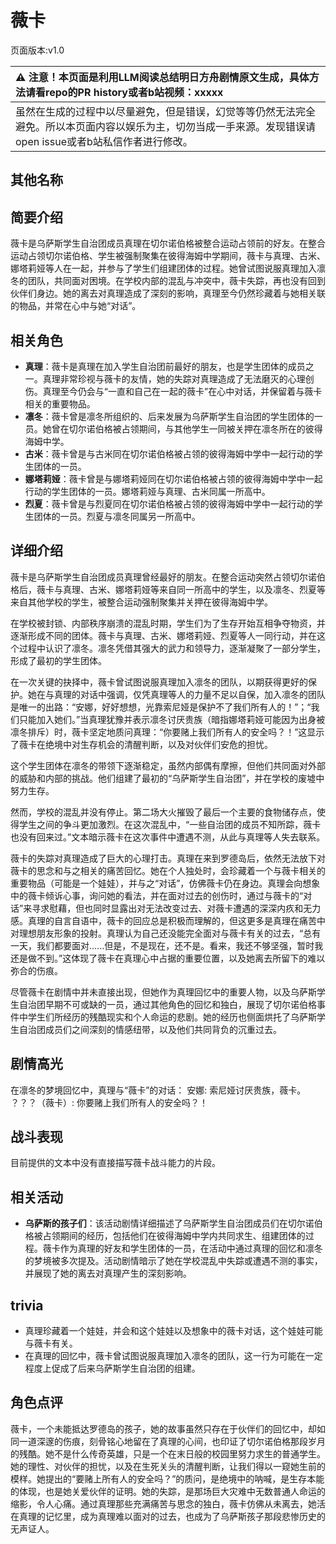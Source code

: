 # 薇卡
页面版本:v1.0
 

| :warning: 注意！本页面是利用LLM阅读总结明日方舟剧情原文生成，具体方法请看repo的PR history或者b站视频：xxxxx           |
|:----------------------------|
| 虽然在生成的过程中以尽量避免，但是错误，幻觉等等仍然无法完全避免。所以本页面内容以娱乐为主，切勿当成一手来源。发现错误请open issue或者b站私信作者进行修改。|



## 其他名称

## 简要介绍
薇卡是乌萨斯学生自治团成员真理在切尔诺伯格被整合运动占领前的好友。在整合运动占领切尔诺伯格、学生被强制聚集在彼得海姆中学期间，薇卡与真理、古米、娜塔莉娅等人在一起，并参与了学生们组建团体的过程。她曾试图说服真理加入凛冬的团队，共同面对困境。在学校内部的混乱与冲突中，薇卡失踪，再也没有回到伙伴们身边。她的离去对真理造成了深刻的影响，真理至今仍然珍藏着与她相关联的物品，并常在心中与她“对话”。
## 相关角色
-   **真理**：薇卡是真理在加入学生自治团前最好的朋友，也是学生团体的成员之一。真理非常珍视与薇卡的友情，她的失踪对真理造成了无法磨灭的心理创伤。真理至今仍会与“一直和自己在一起的薇卡”在心中对话，并保留着与薇卡相关的重要物品。
-   **凛冬**：薇卡曾是凛冬所组织的、后来发展为乌萨斯学生自治团的学生团体的一员。她曾在切尔诺伯格被占领期间，与其他学生一同被关押在凛冬所在的彼得海姆中学。
-   **古米**：薇卡曾是与古米同在切尔诺伯格被占领的彼得海姆中学中一起行动的学生团体的一员。
-   **娜塔莉娅**：薇卡曾是与娜塔莉娅同在切尔诺伯格被占领的彼得海姆中学中一起行动的学生团体的一员。娜塔莉娅与真理、古米同属一所高中。
-   **烈夏**：薇卡曾是与烈夏同在切尔诺伯格被占领的彼得海姆中学中一起行动的学生团体的一员。烈夏与凛冬同属另一所高中。
## 详细介绍
薇卡是乌萨斯学生自治团成员真理曾经最好的朋友。在整合运动突然占领切尔诺伯格后，薇卡与真理、古米、娜塔莉娅等来自同一所高中的学生，以及凛冬、烈夏等来自其他学校的学生，被整合运动强制聚集并关押在彼得海姆中学。

在学校被封锁、内部秩序崩溃的混乱时期，学生们为了生存开始互相争夺物资，并逐渐形成不同的团体。薇卡与真理、古米、娜塔莉娅、烈夏等人一同行动，并在这个过程中认识了凛冬。凛冬凭借其强大的武力和领导力，逐渐凝聚了一部分学生，形成了最初的学生团体。

在一次关键的抉择中，薇卡曾试图说服真理加入凛冬的团队，以期获得更好的保护。她在与真理的对话中强调，仅凭真理等人的力量不足以自保，加入凛冬的团队是唯一的出路：“安娜，好好想想，光靠索尼娅是保护不了我们所有人的！”；“我们只能加入她们。”当真理犹豫并表示凛冬讨厌贵族（暗指娜塔莉娅可能因为出身被凛冬排斥）时，薇卡坚定地质问真理：“你要赌上我们所有人的安全吗？！”这显示了薇卡在绝境中对生存机会的清醒判断，以及对伙伴们安危的担忧。

这个学生团体在凛冬的带领下逐渐稳定，虽然内部偶有摩擦，但他们共同面对外部的威胁和内部的挑战。他们组建了最初的“乌萨斯学生自治团”，并在学校的废墟中努力生存。

然而，学校的混乱并没有停止。第二场大火摧毁了最后一个主要的食物储存点，使得学生之间的争斗更加激烈。在这次混乱中，“一些自治团的成员不知所踪，薇卡也没有回来过。”文本暗示薇卡在这次事件中遭遇不测，从此与真理等人失去联系。

薇卡的失踪对真理造成了巨大的心理打击。真理在来到罗德岛后，依然无法放下对薇卡的思念和与之相关的痛苦回忆。她在个人独处时，会珍藏着一个与薇卡相关的重要物品（可能是一个娃娃），并与之“对话”，仿佛薇卡仍在身边。真理会向想象中的薇卡倾诉心事，询问她的看法，并在面对过去的创伤时，通过与薇卡的“对话”来寻求慰藉，但也同时显露出对无法改变过去、对薇卡遭遇的深深内疚和无力感。真理的自言自语中，薇卡的回应总是积极而理解的，但这更多是真理在痛苦中对理想朋友形象的投射。真理认为自己还没能完全面对与薇卡有关的过去，“总有一天，我们都要面对......但是，不是现在，还不是。看来，我还不够坚强，暂时我还是做不到。”这体现了薇卡在真理心中占据的重要位置，以及她离去所留下的难以弥合的伤痕。

尽管薇卡在剧情中并未直接出现，但她作为真理回忆中的重要人物，以及乌萨斯学生自治团早期不可或缺的一员，通过其他角色的回忆和独白，展现了切尔诺伯格事件中学生们所经历的残酷现实和个人命运的悲剧。她的经历也侧面烘托了乌萨斯学生自治团成员们之间深刻的情感纽带，以及他们共同背负的沉重过去。
## 剧情高光
在凛冬的梦境回忆中，真理与“薇卡”的对话：
安娜: 索尼娅讨厌贵族，薇卡。
？？？（薇卡）: 你要赌上我们所有人的安全吗？！
## 战斗表现
目前提供的文本中没有直接描写薇卡战斗能力的片段。
## 相关活动
-   **乌萨斯的孩子们**：该活动剧情详细描述了乌萨斯学生自治团成员们在切尔诺伯格被占领期间的经历，包括他们在彼得海姆中学内共同求生、组建团体的过程。薇卡作为真理的好友和学生团体的一员，在活动中通过真理的回忆和凛冬的梦境被多次提及。活动剧情暗示了她在学校混乱中失踪或遭遇不测的事实，并展现了她的离去对真理产生的深刻影响。
## trivia
- 真理珍藏着一个娃娃，并会和这个娃娃以及想象中的薇卡对话，这个娃娃可能与薇卡有关。
- 在真理的回忆中，薇卡曾试图说服真理加入凛冬的团队，这一行为可能在一定程度上促成了后来乌萨斯学生自治团的组建。
## 角色点评
薇卡，一个未能抵达罗德岛的孩子，她的故事虽然只存在于伙伴们的回忆中，却如同一道深邃的伤痕，刻骨铭心地留在了真理的心间，也印证了切尔诺伯格那段岁月的残酷。她不是什么传奇英雄，只是一个在末日般的校园里努力求生的普通学生。她的理性、对伙伴的担忧，以及在生死关头的清醒判断，让我们得以一窥她生前的模样。她提出的“要赌上所有人的安全吗？”的质问，是绝境中的呐喊，是生存本能的体现，也是她关爱伙伴的证明。她的失踪，是那场巨大灾难中无数普通人命运的缩影，令人心痛。通过真理那些充满痛苦与思念的独白，薇卡仿佛从未离去，她活在真理的记忆里，成为真理难以面对的过去，也成为了乌萨斯孩子那段悲惨历史的无声证人。